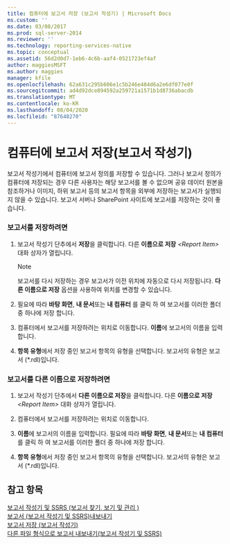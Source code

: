 ```yaml
---
title: 컴퓨터에 보고서 저장 (보고서 작성기) | Microsoft Docs
ms.custom: ''
ms.date: 03/08/2017
ms.prod: sql-server-2014
ms.reviewer: ''
ms.technology: reporting-services-native
ms.topic: conceptual
ms.assetid: 56d2d0d7-1eb6-4c6b-aaf4-0521723ef4af
author: maggiesMSFT
ms.author: maggies
manager: kfile
ms.openlocfilehash: 62a631c295b606e1c5b246e484d6a2e6df077e0f
ms.sourcegitcommit: ad4d92dce894592a259721a1571b1d8736abacdb
ms.translationtype: MT
ms.contentlocale: ko-KR
ms.lasthandoff: 08/04/2020
ms.locfileid: "87648270"
---
```

# <a name="save-reports-to-your-computer-report-builder"></a>컴퓨터에 보고서 저장(보고서 작성기)
  보고서 작성기에서 컴퓨터에 보고서 정의를 저장할 수 있습니다. 그러나 보고서 정의가 컴퓨터에 저장되는 경우 다른 사용자는 해당 보고서를 볼 수 없으며 공유 데이터 원본을 참조하거나 이미지, 하위 보고서 등의 보고서 항목을 외부에 저장하는 보고서가 실행되지 않을 수 있습니다. 보고서 서버나 SharePoint 사이트에 보고서를 저장하는 것이 좋습니다.  
  
### <a name="to-save-a-report"></a>보고서를 저장하려면  
  
1.  보고서 작성기 단추에서 **저장**을 클릭합니다. 다른 **이름으로 저장** _\<Report Item>_ 대화 상자가 열립니다.  
  
    > [!NOTE]  
    >  보고서를 다시 저장하는 경우 보고서가 이전 위치에 자동으로 다시 저장됩니다. **다른 이름으로 저장** 옵션을 사용하여 위치를 변경할 수 있습니다.  
  
2.  필요에 따라 **바탕 화면**, **내 문서**또는 **내 컴퓨터** 를 클릭 하 여 보고서를 이러한 폴더 중 하나에 저장 합니다.  
  
3.  컴퓨터에서 보고서를 저장하려는 위치로 이동합니다. **이름**에 보고서의 이름을 입력합니다.  
  
4.  **항목 유형**에서 저장 중인 보고서 항목의 유형을 선택합니다. 보고서의 유형은 보고서 (*.rdl)입니다.  
  
### <a name="to-save-a-report-as-a-different-name"></a>보고서를 다른 이름으로 저장하려면  
  
1.  보고서 작성기 단추에서 **다른 이름으로 저장**을 클릭합니다. 다른 **이름으로 저장** _\<Report Item>_ 대화 상자가 열립니다.  
  
2.  컴퓨터에서 보고서를 저장하려는 위치로 이동합니다.  
  
3.  **이름**에 보고서의 이름을 입력합니다. 필요에 따라 **바탕 화면**, **내 문서**또는 **내 컴퓨터** 를 클릭 하 여 보고서를 이러한 폴더 중 하나에 저장 합니다.  
  
4.  **항목 유형**에서 저장 중인 보고서 항목의 유형을 선택합니다. 보고서의 유형은 보고서 (*.rdl)입니다.  
  
## <a name="see-also"></a>참고 항목  
 [보고서 작성기 및 SSRS &#40;보고서 찾기, 보기 및 관리 &#41;](report-builder/finding-viewing-and-managing-reports-report-builder-and-ssrs.md)   
 [보고서 &#40;보고서 작성기 및 SSRS&#41;내보내기](report-builder/export-reports-report-builder-and-ssrs.md)   
 [보고서 저장 &#40;보고서 작성기&#41;](report-builder/saving-reports-report-builder.md)   
 [다른 파일 형식으로 보고서 내보내기&#40;보고서 작성기 및 SSRS&#41;](../../2014/reporting-services/export-a-report-as-another-file-type-report-builder-and-ssrs.md)  
  
  
